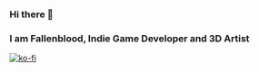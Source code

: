 ### Hi there 👋
### I am Fallenblood, Indie Game Developer and 3D Artist
[![ko-fi](https://ko-fi.com/img/githubbutton_sm.svg)](https://ko-fi.com/V7V0811KS)
